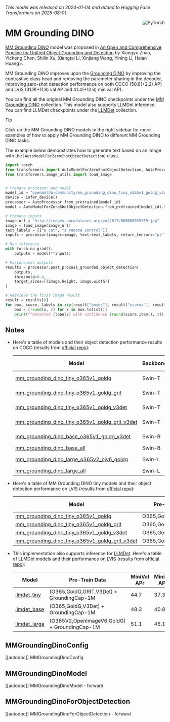 <!--Copyright 2025 The HuggingFace Team. All rights reserved.

Licensed under the Apache License, Version 2.0 (the "License"); you may not use this file except in compliance with
the License. You may obtain a copy of the License at

http://www.apache.org/licenses/LICENSE-2.0

Unless required by applicable law or agreed to in writing, software distributed under the License is distributed on
an "AS IS" BASIS, WITHOUT WARRANTIES OR CONDITIONS OF ANY KIND, either express or implied. See the License for the
specific language governing permissions and limitations under the License.

⚠️ Note that this file is in Markdown but contain specific syntax for our doc-builder (similar to MDX) that may not be
rendered properly in your Markdown viewer.

-->
*This model was released on 2024-01-04 and added to Hugging Face Transformers on 2025-08-01.*

<div style="float: right;">
    <div class="flex flex-wrap space-x-1">
           <img alt="PyTorch" src="https://img.shields.io/badge/PyTorch-DE3412?style=flat&logo=pytorch&logoColor=white">
    </div>
</div>

# MM Grounding DINO

[MM Grounding DINO](https://huggingface.co/papers/2401.02361) model was proposed in [An Open and Comprehensive Pipeline for Unified Object Grounding and Detection](https://huggingface.co/papers/2401.02361) by Xiangyu Zhao, Yicheng Chen, Shilin Xu, Xiangtai Li, Xinjiang Wang, Yining Li, Haian Huang>.

MM Grounding DINO improves upon the [Grounding DINO](https://huggingface.co/docs/transformers/model_doc/grounding-dino) by improving the contrastive class head and removing the parameter sharing in the decoder, improving zero-shot detection performance on both COCO (50.6(+2.2) AP) and LVIS (31.9(+11.8) val AP and 41.4(+12.6) minival AP).

You can find all the original MM Grounding DINO checkpoints under the [MM Grounding DINO](https://huggingface.co/collections/openmmlab-community/mm-grounding-dino-688cbde05b814c4e2832f9df) collection. This model also supports LLMDet inference. You can find LLMDet checkpoints under the [LLMDet](https://huggingface.co/collections/iSEE-Laboratory/llmdet-688475906dc235d5f1dc678e) collection.

> [!TIP]
> Click on the MM Grounding DINO models in the right sidebar for more examples of how to apply MM Grounding DINO to different MM Grounding DINO tasks.

The example below demonstrates how to generate text based on an image with the [`AutoModelForZeroShotObjectDetection`] class.

<hfoptions id="usage">
<hfoption id="AutoModel">

```py
import torch
from transformers import AutoModelForZeroShotObjectDetection, AutoProcessor, infer_device
from transformers.image_utils import load_image


# Prepare processor and model
model_id = "openmmlab-community/mm_grounding_dino_tiny_o365v1_goldg_v3det"
device = infer_device()
processor = AutoProcessor.from_pretrained(model_id)
model = AutoModelForZeroShotObjectDetection.from_pretrained(model_id).to(device)

# Prepare inputs
image_url = "http://images.cocodataset.org/val2017/000000039769.jpg"
image = load_image(image_url)
text_labels = [["a cat", "a remote control"]]
inputs = processor(images=image, text=text_labels, return_tensors="pt").to(device)

# Run inference
with torch.no_grad():
    outputs = model(**inputs)

# Postprocess outputs
results = processor.post_process_grounded_object_detection(
    outputs,
    threshold=0.4,
    target_sizes=[(image.height, image.width)]
)

# Retrieve the first image result
result = results[0]
for box, score, labels in zip(result["boxes"], result["scores"], result["labels"]):
    box = [round(x, 2) for x in box.tolist()]
    print(f"Detected {labels} with confidence {round(score.item(), 3)} at location {box}")
```

</hfoption>
</hfoptions>

## Notes

- Here's a table of models and their object detection performance results on COCO (results from [official repo](https://github.com/open-mmlab/mmdetection/blob/main/configs/mm_grounding_dino/README.md)):

    |                                                              Model                                                             | Backbone |      Pre-Train Data      |   Style   |  COCO mAP  |
    | ------------------------------------------------------------------------------------------------------------------------------ | -------- | ------------------------ | --------- | ---------- |
    |  [mm_grounding_dino_tiny_o365v1_goldg](https://huggingface.co/openmmlab-community/mm_grounding_dino_tiny_o365v1_goldg)                       |  Swin-T  |        O365,GoldG        | Zero-shot | 50.4(+2.3) |
    |  [mm_grounding_dino_tiny_o365v1_goldg_grit](https://huggingface.co/openmmlab-community/mm_grounding_dino_tiny_o365v1_goldg_grit)             |  Swin-T  |     O365,GoldG,GRIT      | Zero-shot | 50.5(+2.1) |
    |  [mm_grounding_dino_tiny_o365v1_goldg_v3det](https://huggingface.co/openmmlab-community/mm_grounding_dino_tiny_o365v1_goldg_v3det)           |  Swin-T  |     O365,GoldG,V3Det     | Zero-shot | 50.6(+2.2) |
    |  [mm_grounding_dino_tiny_o365v1_goldg_grit_v3det](https://huggingface.co/openmmlab-community/mm_grounding_dino_tiny_o365v1_goldg_grit_v3det) |  Swin-T  |  O365,GoldG,GRIT,V3Det   | Zero-shot | 50.4(+2.0) |
    |  [mm_grounding_dino_base_o365v1_goldg_v3det](https://huggingface.co/openmmlab-community/mm_grounding_dino_base_o365v1_goldg_v3det)           |  Swin-B  |     O365,GoldG,V3Det     | Zero-shot |    52.5    |
    |  [mm_grounding_dino_base_all](https://huggingface.co/openmmlab-community/mm_grounding_dino_base_all)                                         |  Swin-B  |         O365,ALL         |     -     |    59.5    |
    |  [mm_grounding_dino_large_o365v2_oiv6_goldg](https://huggingface.co/openmmlab-community/mm_grounding_dino_large_o365v2_oiv6_goldg)           |  Swin-L  | O365V2,OpenImageV6,GoldG | Zero-shot |    53.0    |
    |  [mm_grounding_dino_large_all](https://huggingface.co/openmmlab-community/mm_grounding_dino_large_all)                                       |  Swin-L  |  O365V2,OpenImageV6,ALL  |     -     |    60.3    |

- Here's a table of MM Grounding DINO tiny models and their object detection performance on LVIS (results from [official repo](https://github.com/open-mmlab/mmdetection/blob/main/configs/mm_grounding_dino/README.md)):

    |                                                              Model                                                             |    Pre-Train Data     | MiniVal APr | MiniVal APc | MiniVal APf | MiniVal AP  | Val1.0 APr | Val1.0 APc | Val1.0 APf |  Val1.0 AP  |
    | ------------------------------------------------------------------------------------------------------------------------------ | --------------------- | ----------- | ----------- | ----------- | ----------- | ---------- | ---------- | ---------- | ----------- |
    |  [mm_grounding_dino_tiny_o365v1_goldg](https://huggingface.co/openmmlab-community/mm_grounding_dino_tiny_o365v1_goldg)                       |      O365,GoldG       |    28.1     |    30.2     |    42.0     | 35.7(+6.9)  |    17.1    |    22.4    |    36.5    | 27.0(+6.9)  |
    |  [mm_grounding_dino_tiny_o365v1_goldg_grit](https://huggingface.co/openmmlab-community/mm_grounding_dino_tiny_o365v1_goldg_grit)             |    O365,GoldG,GRIT    |    26.6     |    32.4     |    41.8     | 36.5(+7.7)  |    17.3    |    22.6    |    36.4    | 27.1(+7.0)  |
    |  [mm_grounding_dino_tiny_o365v1_goldg_v3det](https://huggingface.co/openmmlab-community/mm_grounding_dino_tiny_o365v1_goldg_v3det)           |   O365,GoldG,V3Det    |    33.0     |    36.0     |    45.9     | 40.5(+11.7) |    21.5    |    25.5    |    40.2    | 30.6(+10.5) |
    |  [mm_grounding_dino_tiny_o365v1_goldg_grit_v3det](https://huggingface.co/openmmlab-community/mm_grounding_dino_tiny_o365v1_goldg_grit_v3det) | O365,GoldG,GRIT,V3Det |    34.2     |    37.4     |    46.2     | 41.4(+12.6) |    23.6    |    27.6    |    40.5    | 31.9(+11.8) |


- This implementation also supports inference for [LLMDet](https://github.com/iSEE-Laboratory/LLMDet). Here's a table of LLMDet models and their performance on LVIS (results from [official repo](https://github.com/iSEE-Laboratory/LLMDet)):

    |                             Model                         | Pre-Train Data            |  MiniVal APr | MiniVal APc | MiniVal APf | MiniVal AP  | Val1.0 APr | Val1.0 APc | Val1.0 APf |  Val1.0 AP  |
    | --------------------------------------------------------- | -------------------------------------------- | ------------ | ----------- | ----------- | ----------- | ---------- | ---------- | ---------- | ----------- |
    | [llmdet_tiny](https://huggingface.co/iSEE-Laboratory/llmdet_tiny)   | (O365,GoldG,GRIT,V3Det) + GroundingCap-1M    | 44.7         | 37.3        | 39.5        | 50.7        | 34.9       | 26.0       | 30.1       | 44.3        |
    | [llmdet_base](https://huggingface.co/iSEE-Laboratory/llmdet_base)   | (O365,GoldG,V3Det) + GroundingCap-1M         | 48.3         | 40.8        | 43.1        | 54.3        | 38.5       | 28.2       | 34.3       | 47.8        |
    | [llmdet_large](https://huggingface.co/iSEE-Laboratory/llmdet_large) | (O365V2,OpenImageV6,GoldG) + GroundingCap-1M | 51.1         | 45.1        | 46.1        | 56.6        | 42.0       | 31.6       | 38.8       | 50.2        |


## MMGroundingDinoConfig

[[autodoc]] MMGroundingDinoConfig

## MMGroundingDinoModel

[[autodoc]] MMGroundingDinoModel
    - forward

## MMGroundingDinoForObjectDetection

[[autodoc]] MMGroundingDinoForObjectDetection
    - forward
